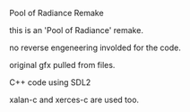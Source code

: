 Pool of Radiance Remake

this is an 'Pool of Radiance' remake.

no reverse engeneering involded for the code.

original gfx pulled from files.

C++ code using SDL2

xalan-c and xerces-c are used too.
